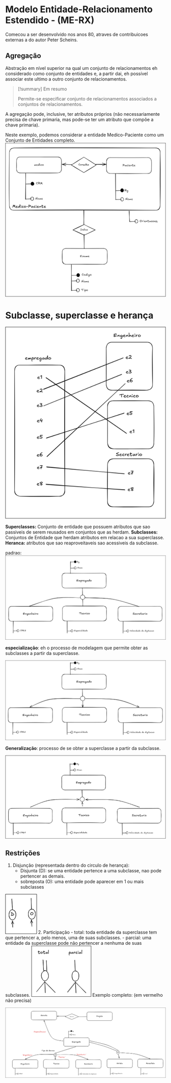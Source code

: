 # Modelo Entidade-Relacionamento Estendido - (ME-RX)
Comecou a ser desenvolvido nos anos 80, atraves de contribuicoes externas a do autor Peter Scheins.

## Agregação
Abstração em nível superior na qual um conjunto de relacionamentos eh considerado como conjunto de entidades e, a partir dai, eh possível associar este ultimo a outro conjunto de relacionamentos.

> [!summary] Em resumo
>
> Permite-se especificar conjunto de relacionamentos associados a conjuntos de relacionamentos. 


A agregação pode, inclusive, ter atributos próprios (não necessariamente precisa de chave primaria, mas pode-se ter um atributo que compõe a chave primaria).

Neste exemplo, podemos considerar a entidade Medico-Paciente como um Conjunto de Entidades completo.
![image](../../dist/1743531342_grim.png)

# Subclasse, superclasse e herança

![sim](../../dist/1743533794_grim.png)

__Superclasses:__ Conjunto de entidade que possuem atributos que sao passiveis de serem reusados em conjuntos que as herdam.
__Subclasses:__ Conjuntos de Entidade que herdam atributos em relacao a sua superclasse.
__Heranca:__ atributos que sao reaproveitaveis sao acessiveis da subclasse.

padrao: 
![padrao](../../dist/1743534007_grim.png)

__especialização__: eh o processo de modelagem que permite obter as subclasses a partir da superclasse.

![especializacao](../../dist/1743534266_grim.png)


__Generalização__: processo de se obter a superclasse a partir da subclasse.

![Generalizacao](../../dist/1743534478_grim.png)

## Restrições
1. Disjunção (representada dentro do circulo de herança):  
	- Disjunta (D): se uma entidade pertence a uma subclasse, nao pode pertencer as demais.
	- sobreposta (O): uma entidade pode aparecer em 1 ou mais subclasses

![DO](../../dist/1743534706_grim.png)
2. Participação
	- total: toda entidade da superclasse tem que pertencer a, pelo menos, uma de suas subclasses.
	- parcial:  uma entidade da superclasse pode não pertencer a nenhuma de suas subclasses.
![total e parcial](../../dist/1743535162_grim.png)
Exemplo completo: (em vermelho não precisa)

![exemplo completo](../../dist/1743536045_grim.png)
